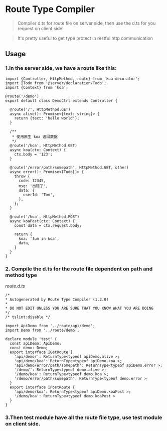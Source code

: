 # Route Type Compiler

> Compiler d.ts for route file on server side, then use the d.ts for you request on client side!

> It's pretty useful to get type protect in restful http communication

## Usage

### 1.In the server side, we have a route like this:

```
import {Controller, HttpMethod, route} from 'koa-decorator';
import ITodo from '@server/declaration/Todo';
import {Context} from 'koa';

@route('/demo')
export default class DemoCtrl extends Controller {

  @route('/', HttpMethod.GET)
  async alive(): Promise<{text: string}> {
    return {text: 'hello world'};
  }

  /**
   * 使用原生 koa 返回数据
   */
  @route('/koa', HttpMethod.GET)
  async koa(ctx: Context) {
    ctx.body = '123';
  }

  @route('/error/path/somepath', HttpMethod.GET, other)
  async error(): Promise<ITodo[]> {
    throw {
      code: 12345,
      msg: '出错了',
      data: {
        userId: 'Tom',
      },
    };
  }

  @route('/koa', HttpMethod.POST)
  async koaPost(ctx: Context) {
    const data = ctx.request.body;
    
    return {
      koa: 'fun in koa',
      data,
    }
  }
}
```

### 2. Compile the d.ts for the route file dependent on path and method type

*route.d.ts*
```
/*
* Autogenerated by Route Type Compiler (1.2.0)
*
* DO NOT EDIT UNLESS YOU ARE SURE THAT YOU KNOW WHAT YOU ARE DOING
*/
/* tslint:disable */

import ApiDemo from '../route/api/demo';
import Demo from '../route/demo';

declare module 'test' {
  const apiDemo: ApiDemo;
  const demo: Demo;
  export interface IGetRoute {
    'api/demo/': ReturnType<typeof apiDemo.alive >;
    'api/demo/koa': ReturnType<typeof apiDemo.koa >;
    'api/demo/error/path/somepath': ReturnType<typeof apiDemo.error >;
    '/demo/': ReturnType<typeof demo.alive >;
    '/demo/koa': ReturnType<typeof demo.koa >;
    '/demo/error/path/somepath': ReturnType<typeof demo.error >
  }
  export interface IPostRoute {
    'api/demo/koa': ReturnType<typeof apiDemo.koaPost >;
    '/demo/koa': ReturnType<typeof demo.koaPost >
  }
}

```

### 3.Then test module have all the route file type, use test module on client side.

